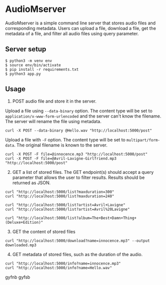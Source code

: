 # AudioMserver

AudioMserver is a simple command line server that stores audio files and corresponding metadata. Users can upload a file, download a file, get the metadata of a file, and filter all audio files using query parameter.
## Server setup

```
$ python3 -m venv env
$ source env/bin/activate
$ pip install -r requirements.txt
$ python3 app.py
```

## Usage


1. POST audio file and store it in the server. 

Upload a file using `--data-binary` option. The content type will be set to `application/x-www-form-urlencoded` and the server can't know the filename. The server will rename the file using metadata.
```
curl -X POST --data-binary @Hello.wav "http://localhost:5000/post"
```


Upload a file with `-F` option. The content type will be set to `multipart/form-data`. The original filename is known to the server.
```
curl -X POST -F file=@innocence.mp3 "http://localhost:5000/post"
curl -X POST -F file=@Avril-Lavigne-Girlfriend.mp3 "http://localhost:5000/post"
```

2. GET a list of stored files. The GET endpoint(s) should accept a query parameter that allows the user to filter results. Results should be returned as JSON. 
```
curl "http://localhost:5000/list?maxduration=300"
curl "http://localhost:5000/list?maxduration=240"

curl "http://localhost:5000/list?artist=Avril+Lavigne"
curl "http://localhost:5000/list?artist=Avril%20Lavigne"

curl "http://localhost:5000/list?album=The+Best+Damn+Thing+(Deluxe+Edition)"
```


3. GET the content of stored files
```
curl "http://localhost:5000/download?name=innocence.mp3" --output downloaded.mp3
```

4. GET metadata of stored files, such as the duration of the audio. 
```
curl "http://localhost:5000/info?name=innocence.mp3"
curl "http://localhost:5000/info?name=Hello.wav"
```

gyfnb
gyfsb